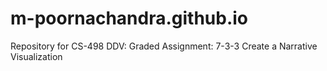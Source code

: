 # m-poornachandra.github.io
Repository for CS-498 DDV: Graded Assignment: 7-3-3 Create a Narrative Visualization
